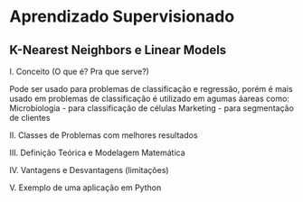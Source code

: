 # Aprendizado Supervisionado

## K-Nearest Neighbors e Linear Models

I. Conceito (O que é? Pra que serve?)

Pode ser usado para problemas de classificação e regressão, porém é mais usado em problemas de classificação
é utilizado em agumas áareas como:
Microbiologia - para classificação de células
Marketing - para segmentação de clientes



II. Classes de Problemas com melhores resultados

III. Definição Teórica e Modelagem Matemática

IV. Vantagens e Desvantagens (limitações)

V. Exemplo de uma aplicação em Python

